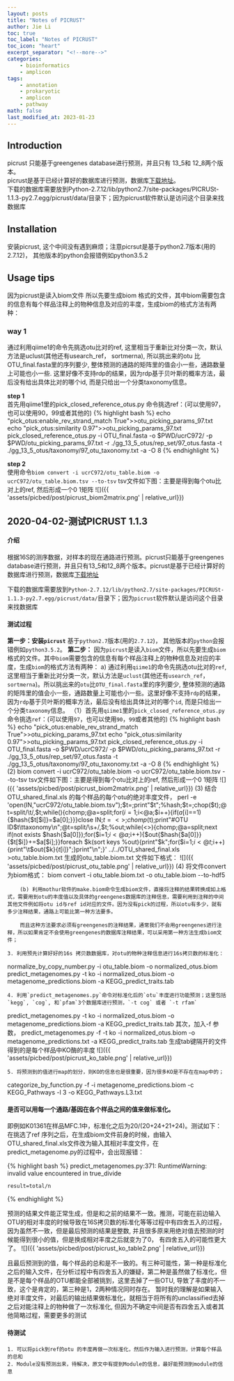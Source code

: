 ```yaml
---
layout: posts
title: "Notes of PICRUST"
author: Jie Li
toc: true
toc_label: "Notes of PICRUST"
toc_icon: "heart"
excerpt_separator: "<!--more-->"
categories:
    - bioinformatics
    - amplicon
tags:
    - annotation
    - prokaryotic
    - amplicon
    - pathway
math: false
last_modified_at: 2023-01-23
---
```


## Introduction
picrust 只能基于greengenes database进行预测，并且只有 13_5和 12_8两个版本。  
picrust是基于已经计算好的数据库进行预测，数据库[下载地址](http://picrust.github.io/picrust/picrust_precalculated_files.html)。  
下载的数据库需要放到Python-2.7.12/lib/python2.7/site-packages/PICRUSt-1.1.3-py2.7.egg/picrust/data/目录下；因为picrust软件默认是访问这个目录来找数据库

<!--more-->

## Installation
安装picrust, 这个中间没有遇到麻烦；注意picrsut是基于python2.7版本(用的2.7.12)， 其他版本的python会报错例如python3.5.2

## Usage tips
因为picrust是读入biom文件 所以先要生成biom 格式的文件，其中biom需要包含的信息有每个样品注释上的物种信息及对应的丰度，生成biom的格式方法有两种：

### way 1
通过利用qiime1的命令先挑选otu比对的ref, 这里相当于重新比对分类一次，默认方法是uclust(其他还有usearch_ref， sortmerna), 所以挑出来的otu 比OTU_final.fasta里的序列要少, 整体预测的通路的矩阵里的值会小一些，通路数量上可能也小一些. 这里好像不支持rdp的结果，因为rdp基于贝叶斯的概率方法，最后没有给出具体比对的哪个id, 而是只给出一个分类taxonomy信息。

**step 1**  
首先用qiime1里的pick_closed_reference_otus.py 命令挑选ref：(可以使用97，也可以使用90，99或者其他的)
{% highlight bash %}
echo "pick_otus:enable_rev_strand_match True">>otu_picking_params_97.txt
echo "pick_otus:similarity 0.97">>otu_picking_params_97.txt
pick_closed_reference_otus.py -i OTU_final.fasta -o $PWD/ucrC972/ -p $PWD/otu_picking_params_97.txt -r ./gg_13_5_otus/rep_set/97_otus.fasta -t ./gg_13_5_otus/taxonomy/97_otu_taxonomy.txt -a -O 8
{% endhighlight %}

**step 2**  
使用命令`biom convert -i ucrC972/otu_table.biom -o ucrC972/otu_table.biom.tsv --to-tsv`
tsv文件如下图：主要是得到每个otu比对上的ref, 然后形成一个0 1矩阵
![]({{ 'assets/picbed/post/picrust_biom2matrix.png' | relative_url}})


## 2020-04-02-测试PICRUST 1.1.3

#### 介绍
根据16S的测序数据，对样本的现在通路进行预测。picrust只能基于greengenes database进行预测，并且只有13_5和12_8两个版本。picrust是基于已经计算好的数据库进行预测，数据库[下载地址](http://picrust.github.io/picrust/picrust_precalculated_files.html)

下载的数据库需要放到`Python-2.7.12/lib/python2.7/site-packages/PICRUSt-1.1.3-py2.7.egg/picrust/data/`目录下；因为`picrust`软件默认是访问这个目录来找数据库

#### 测试过程
**第一步：安装`picrust`**
基于`python2.7`版本(用的`2.7.12`)， 其他版本的`python`会报错例如`python3.5.2`。
**第二步：**
因为`picrust`是读入`biom`文件，所以先要生成`biom`格式的文件。其中`biom`需要包含的信息有每个样品注释上的物种信息及对应的丰度，生成`biom`的格式方法有两种：
        a)  通过利用`qiime1`的命令先挑选otu比对的`ref`, 这里相当于重新比对分类一次，默认方法是`uclust`(其他还有`usearch_ref`， `sortmerna`)。所以挑出来的`otu`比`OTU_final.fasta`里的序列要少, 整体预测的通路的矩阵里的值会小一些，通路数量上可能也小一些。这里好像不支持`rdp`的结果，因为`rdp`基于贝叶斯的概率方法，最后没有给出具体比对的哪个`id`, 而是只给出一个分类`taxonomy`信息。
            （1）首先用`qiime1`里的`pick_closed_reference_otus.py`命令挑选`ref`：(可以使用`97`，也可以使用`90`，`99`或者其他的)
{% highlight bash %}
echo "pick_otus:enable_rev_strand_match True">>otu_picking_params_97.txt
echo "pick_otus:similarity 0.97">>otu_picking_params_97.txt
pick_closed_reference_otus.py -i OTU_final.fasta -o $PWD/ucrC972/ -p $PWD/otu_picking_params_97.txt -r ./gg_13_5_otus/rep_set/97_otus.fasta -t ./gg_13_5_otus/taxonomy/97_otu_taxonomy.txt -a -O 8
{% endhighlight %}
            (2) biom convert -i ucrC972/otu_table.biom -o ucrC972/otu_table.biom.tsv --to-tsv
tsv文件如下图：主要是得到每个otu比对上的ref, 然后形成一个0 1矩阵
![]({{ 'assets/picbed/post/picrust_biom2matrix.png' | relative_url}})
            (3) 结合OTU_shared_final.xls 的每个样品的每个otu的绝对丰度文件，
perl -e 'open(IN,"ucrC972/otu_table.biom.tsv");$t=<IN>;print"$t";%hash;$t=<IN>;chop($t);@t=split/\t/,$t;while(<IN>){chomp;@a=split;for($i=1;$i<@a;$i++){if($a[$i]==1){$hash{$t[$i]}=$a[0];}}}close IN;$t=<>;chomp($t);print"#OTU ID$t\ttaxonomy\n";@t=split/\s+/,$t;%out;while(<>){chomp;@a=split;next if(not exists $hash{$a[0]});for($i=1;$i<@a;$i++){$out{$hash{$a[0]}}{$t[$i]}+=$a[$i];}}foreach $k(sort keys %out){print"$k";for($i=1;$i<@t;$i++){print"\t$out{$k}{$t[$i]}";}print"\n";}' ../../OTU_shared_final.xls >otu_table.biom.txt
生成的otu_table.biom.txt 文件如下格式：
![]({{ 'assets/picbed/post/picrust_otu_table.png' | relative_url}})
            (4) 将文件convert 为biom格式：
biom convert -i otu_table.biom.txt -o otu_table.biom --to-hdf5

        (b) 利用mothur软件的make.biom命令生成biom文件，直接将注释的结果转换成如上格式，需要用到otu的丰度值以及具体的greengenes数据库的注释信息，需要利用到注释的中间其他文件例如将otu id与ref id对应的文件。因为没有pick的过程，所以otu有多少，就有多少注释结果，通路上可能比第一种方法要多。

	    而且这种方法要求必须有greengenes的注释结果，通常我们不会用greengenes进行注释，所以如果肯定不会使用greengenes的数据库注释结果，可以采用第一种方法生成biom文件；

    3. 利用预先计算好好的16s 拷贝数数据库，对otu的物种注释信息进行16s拷贝数的标准化：
normalize_by_copy_number.py -i otu_table.biom -o normalized_otus.biom
predict_metagenomes.py -t ko -i normalized_otus.biom -o metagenome_predictions.biom -a KEGG_predict_traits.tab

    4. 利用`predict_metagenomes.py`命令对标准化后的`otu`丰度进行功能预测；这里包括`kegg`, `cog`, 和`pfam`3个数据库进行预测，`-t cog` 或者 `-t rfam`
predict_metagenomes.py -t ko -i normalized_otus.biom -o metagenome_predictions.biom -a KEGG_predict_traits.tab
其次，加入-f 参数， predict_metagenomes.py -f -t ko -i normalized_otus.biom -o metagenome_predictions.txt -a KEGG_predict_traits.tab 生成tab键隔开的文件
得到的是每个样品中KO酶的丰度
![]({{ 'assets/picbed/post/picrust_ko_table.png' | relative_url}})

    5. 将预测到的值进行map的划分，则KO的信息也是很重要，因为很多KO是不存在在map中的；
categorize_by_function.py -f -i metagenome_predictions.biom -c KEGG_Pathways -l 3 -o KEGG_Pathways.L3.txt

#### 是否可以用每一个通路/基因在各个样品之间的值来做标准化。
即例如K01361在样品MFC.1中，标准化之后为20/(20+24+21+24)。测试如下：
在挑选了ref 序列之后，在生成biom文件前身的时候，由输入OTU_shared_final.xls文件改为输入其相对丰度文件，在predict_metagenome.py的过程中，会出现报错：

{% highlight bash %}
predict_metagenomes.py:371: RuntimeWarning: invalid value encountered in true_divide

    result=total/n
{% endhighlight %}

预测的结果文件能正常生成，但是和之前的结果不一致。推测，可能在前边输入OTU的相对丰度的时候导致在16S拷贝数的标准化等等过程中有四舍五入的过程，因为虽然不一致，但是最后预测的结果是整数, 并且很多原来用绝对值去预测的时候能得到很小的值，但是换成相对丰度之后就变为了0， 有四舍五入的可能性更大了。
![]({{ 'assets/picbed/post/picrust_ko_table2.png' | relative_url}})

且最后预测到的值，每个样品的总和是不一致的。有三种可能性，第一种是标准化之后的输入文件，在分析过程中有四舍五入的嫌疑，第二种是虽然做了标准化，但是不是每个样品的OTU都能全部被挑到，这里去掉了一些OTU, 导致了丰度的不一致，这个是肯定的，第三种是1，2两种情况同时存在。 暂时我的理解是如果输入绝对丰度文件，对最后的输出结果做标准化，就相当于将所有的unclassified去掉之后对能注释上的物种做了一次标准化, 但因为不确定中间是否有四舍五入或者其他简略过程，需要更多的测试

#### 待测试
    1. 可以将pick到ref的otu 的丰度再做一次标准化，然后作为输入进行预测，计算每个样品的总和
    2. Module没有预测出来，待解决，原文中有提到Module的信息，最好能预测到module的信息